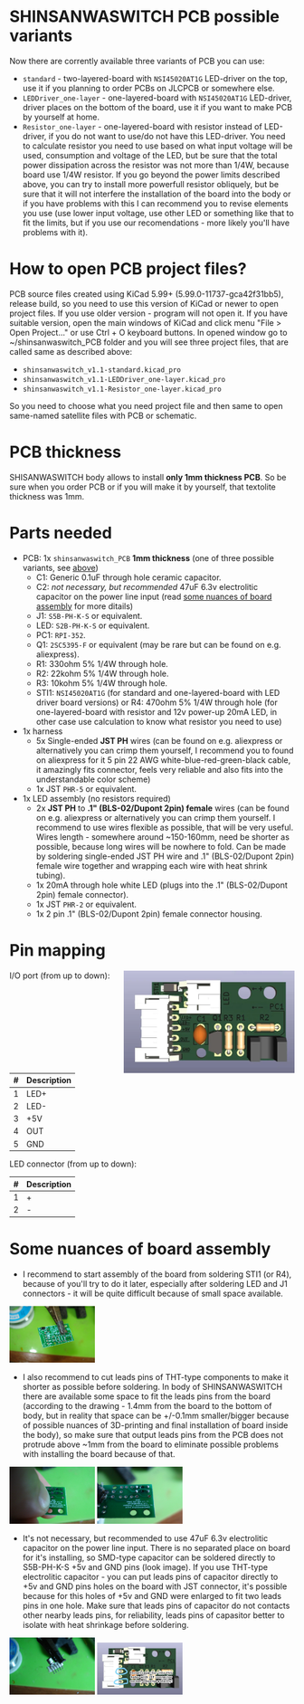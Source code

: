 # SHINSANWASWITCH PCB possible variants

Now there are corrently available three variants of PCB you can use:
- `standard` - two-layered-board with `NSI45020AT1G` LED-driver on the top, use it if you planning to order PCBs on JLCPCB or somewhere else.
- `LEDDriver_one-layer` - one-layered-board with `NSI45020AT1G` LED-driver, driver places on the bottom of the board, use it if you want to make PCB by yourself at home.
- `Resistor_one-layer` - one-layered-board with resistor instead of LED-driver, if you do not want to use/do not have this LED-driver. You need to calculate resistor you need to use based on what input voltage will be used, consumption and voltage of the LED, but be sure that the total power dissipation across the resistor was not more than 1/4W, because board use 1/4W resistor. If you go beyond the power limits described above, you can try to install more powerfull resistor obliquely, but be sure that it will not interfere the installation of the board into the body or if you have problems with this I can recommend you to revise elements you use (use lower input voltage, use other LED or something like that to fit the limits, but if you use our recomendations - more likely you'll have problems with it).

# How to open PCB project files?
PCB source files created using KiCad 5.99+ (5.99.0-11737-gca42f31bb5), release build, so you need to use this version of KiCad or newer to open project files. If you use older version - program will not open it.
If you have suitable version, open the main windows of KiCad and click menu "File > Open Project..." or use  Ctrl + O keyboard buttons. In opened window go to ~/shinsanwaswitch_PCB folder and you will see three project files, that are called same as described above:
- `shinsanwaswitch_v1.1-standard.kicad_pro`
- `shinsanwaswitch_v1.1-LEDDriver_one-layer.kicad_pro`
- `shinsanwaswitch_v1.1-Resistor_one-layer.kicad_pro`

So you need to choose what you need project file and then same to open same-named satellite files with PCB or schematic.

# PCB thickness
SHISANWASWITCH body allows to install **only 1mm thickness PCB**. So be sure when you order PCB or if you will make it by yourself, that textolite thickness was 1mm.

# Parts needed

- PCB: 1x `shinsanwaswitch_PCB` **1mm thickness** (one of three possible variants, see [above](#shinsanwaswitch-pcb-possible-variants))
  - C1: Generic 0.1uF through hole ceramic capacitor.
  - C2: *not necessary, but recommended* 47uF 6.3v electrolitic capacitor on the power line input (read [some nuances of board assembly](#some-nuances-of-board-assembly) for more ditails)
  - J1: `S5B-PH-K-S` or equivalent.
  - LED: `S2B-PH-K-S` or equivalent.
  - PC1: `RPI-352`.
  - Q1: `2SC5395-F` or equivalent (may be rare but can be found on e.g. aliexpress).
  - R1: 330ohm 5% 1/4W through hole.
  - R2: 22kohm 5% 1/4W through hole.
  - R3: 10kohm 5% 1/4W through hole.
  - STI1: `NSI45020AT1G` (for standard and one-layered-board with LED driver board versions) or R4: 470ohm 5% 1/4W through hole (for one-layered-board with resistor and 12v power-up 20mA LED, in other case use calculation to know what resistor you need to use)
- 1x harness
  - 5x Single-ended **JST PH** wires (can be found on e.g. aliexpress or alternatively you can crimp them yourself, I recommend you to found on aliexpress for it 5 pin 22 AWG white-blue-red-green-black cable, it amazingly fits connector, feels very reliable and also fits into the understandable color scheme)
  - 1x JST `PHR-5` or equivalent.
- 1x LED assembly (no resistors required)
  - 2x **JST PH** to **.1" (BLS-02/Dupont 2pin) female** wires (can be found on e.g. aliexpress or alternatively you can crimp them yourself. I recommend to use wires flexible as possible, that will be very useful. Wires length - somewhere around ~150-160mm, need be shorter as possible, because long wires will be nowhere to fold. Can be made by soldering single-ended JST PH wire and .1" (BLS-02/Dupont 2pin) female wire together and wrapping each wire with heat shrink tubing).
  - 1x 20mA through hole white LED (plugs into the .1" (BLS-02/Dupont 2pin) female connector).
  - 1x JST `PHR-2` or equivalent.
  - 1x 2 pin .1" (BLS-02/Dupont 2pin) female connector housing.
  
# Pin mapping

<img src="https://raw.githubusercontent.com/steelpuxnastik/SHINSANWASWITCH/version1.1/source/board.webp" align="right" alt="board" width=60% height=60% />


I/O port (from up to down):

| \#  | Description |
| --- | ----------- |
|  1  | LED+ |
|  2  | LED- |
|  3  | +5V |
|  4  | OUT |
|  5  | GND |

LED connector (from up to down):

| \#  | Description |
| --- | ----------- |
|  1  | + |
|  2  | - |

# Some nuances of board assembly

- I recommend to start assembly of the board from soldering STI1 (or R4), because of you'll try to do it later, especially after soldering LED and J1 connectors - it will be quite difficult because of small space available.
<img src="https://raw.githubusercontent.com/steelpuxnastik/SHINSANWASWITCH/version1.1/source/assimages/1.webp" alt="board" width=30% height=30% />

- I also recommend to cut leads pins of THT-type components to make it shorter as possible before soldering. In body of SHINSANWASWITCH there are available some space to fit the leads pins from the board (according to the drawing - 1.4mm from the board to the bottom of body, but in reality that space can be +/-0.1mm smaller/bigger because of possible nuances of 3D-printing and final installation of board inside the body), so make sure that output leads pins from the PCB does not protrude above ~1mm from the board to eliminate possible problems with installing the board because of that.

<img src="https://raw.githubusercontent.com/steelpuxnastik/SHINSANWASWITCH/version1.1/source/assimages/2.webp" alt="board" width=30% height=30% /> <img src="https://raw.githubusercontent.com/steelpuxnastik/SHINSANWASWITCH/version1.1/source/assimages/3.webp" alt="board" width=30% height=30% /> 

- It's not necessary, but recommended to use 47uF 6.3v electrolitic capacitor on the power line input. There is no separated place on board for it's installing, so SMD-type capacitor can be soldered directly to S5B-PH-K-S +5v and GND pins (look image). If you use THT-type electrolitic capacitor - you can put leads pins of capacitor directly to +5v and GND pins holes on the board with JST connector, it's possible because for this holes of +5v and GND were enlarged to fit two leads pins in one hole. Make sure that leads pins of capacitor do not contacts other nearby leads pins, for reliability, leads pins of capasitor better to isolate with heat shrinkage before soldering.

<img src="https://raw.githubusercontent.com/steelpuxnastik/SHINSANWASWITCH/version1.1/source/assimages/4.webp" alt="board" width=30% height=30% />  <img src="https://raw.githubusercontent.com/steelpuxnastik/SHINSANWASWITCH/version1.1/source/assimages/5.webp" alt="board" width=30% height=30% /> 